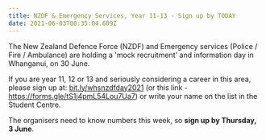 ```yaml
---
title: NZDF & Emergency Services, Year 11-13 - Sign up by TODAY
date: 2021-06-03T00:35:04.609Z
---
```

The New Zealand Defence Force (NZDF) and Emergency services (Police / Fire / Ambulance) are holding a 'mock recruitment' and information day in Whanganui, on 30 June.  

If you are year 11, 12 or 13 and seriously considering a career in this area, please sign up at: [bit.ly/whsnzdfday2021](https://docs.google.com/forms/d/e/1FAIpQLSfqm8s8nwS7q06XgXTr4UDnB1XTZOP2kKe8RBMY7MhKll_x-w/viewform) (or this link - https://forms.gle/tS1j4pmL54Lou7Ua7) or write your name on the list in the Student Centre.  

The organisers need to know numbers this week, so **sign up by Thursday, 3 June**.